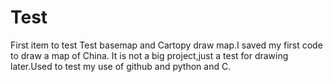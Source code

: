 # Test
First item to test
Test basemap and Cartopy draw map.I saved my first code to draw a map of China.
It is not a big project,just a test for drawing later.Used to test my use of github and python and C.

